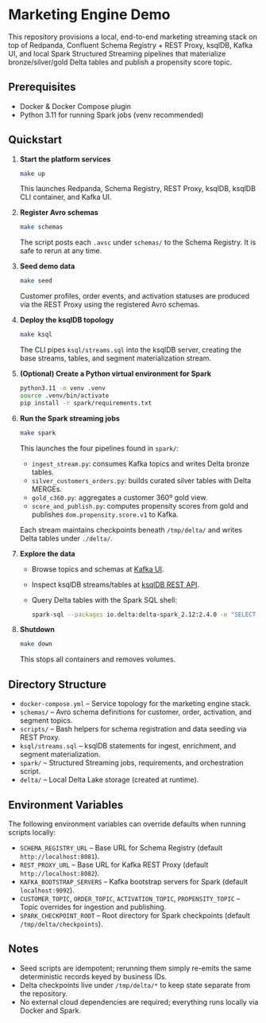 # Marketing Engine Demo

This repository provisions a local, end-to-end marketing streaming stack on top of Redpanda, Confluent Schema Registry + REST Proxy, ksqlDB, Kafka UI, and local Spark Structured Streaming pipelines that materialize bronze/silver/gold Delta tables and publish a propensity score topic.

## Prerequisites

- Docker & Docker Compose plugin
- Python 3.11 for running Spark jobs (venv recommended)

## Quickstart

1. **Start the platform services**

   ```bash
   make up
   ```

   This launches Redpanda, Schema Registry, REST Proxy, ksqlDB, ksqlDB CLI container, and Kafka UI.

2. **Register Avro schemas**

   ```bash
   make schemas
   ```

   The script posts each `.avsc` under `schemas/` to the Schema Registry. It is safe to rerun at any time.

3. **Seed demo data**

   ```bash
   make seed
   ```

   Customer profiles, order events, and activation statuses are produced via the REST Proxy using the registered Avro schemas.

4. **Deploy the ksqlDB topology**

   ```bash
   make ksql
   ```

   The CLI pipes `ksql/streams.sql` into the ksqlDB server, creating the base streams, tables, and segment materialization stream.

5. **(Optional) Create a Python virtual environment for Spark**

   ```bash
   python3.11 -m venv .venv
   source .venv/bin/activate
   pip install -r spark/requirements.txt
   ```

6. **Run the Spark streaming jobs**

   ```bash
   make spark
   ```

   This launches the four pipelines found in `spark/`:

   - `ingest_stream.py`: consumes Kafka topics and writes Delta bronze tables.
   - `silver_customers_orders.py`: builds curated silver tables with Delta MERGEs.
   - `gold_c360.py`: aggregates a customer 360º gold view.
   - `score_and_publish.py`: computes propensity scores from gold and publishes `dom.propensity.score.v1` to Kafka.

   Each stream maintains checkpoints beneath `/tmp/delta/` and writes Delta tables under `./delta/`.

7. **Explore the data**

   - Browse topics and schemas at [Kafka UI](http://localhost:8080/).
   - Inspect ksqlDB streams/tables at [ksqlDB REST API](http://localhost:8088/).
   - Query Delta tables with the Spark SQL shell:

     ```bash
     spark-sql --packages io.delta:delta-spark_2.12:2.4.0 -e "SELECT * FROM delta.`$(pwd)/delta/gold/c360`"
     ```

8. **Shutdown**

   ```bash
   make down
   ```

   This stops all containers and removes volumes.

## Directory Structure

- `docker-compose.yml` – Service topology for the marketing engine stack.
- `schemas/` – Avro schema definitions for customer, order, activation, and segment topics.
- `scripts/` – Bash helpers for schema registration and data seeding via REST Proxy.
- `ksql/streams.sql` – ksqlDB statements for ingest, enrichment, and segment materialization.
- `spark/` – Structured Streaming jobs, requirements, and orchestration script.
- `delta/` – Local Delta Lake storage (created at runtime).

## Environment Variables

The following environment variables can override defaults when running scripts locally:

- `SCHEMA_REGISTRY_URL` – Base URL for Schema Registry (default `http://localhost:8081`).
- `REST_PROXY_URL` – Base URL for Kafka REST Proxy (default `http://localhost:8082`).
- `KAFKA_BOOTSTRAP_SERVERS` – Kafka bootstrap servers for Spark (default `localhost:9092`).
- `CUSTOMER_TOPIC`, `ORDER_TOPIC`, `ACTIVATION_TOPIC`, `PROPENSITY_TOPIC` – Topic overrides for ingestion and publishing.
- `SPARK_CHECKPOINT_ROOT` – Root directory for Spark checkpoints (default `/tmp/delta/checkpoints`).

## Notes

- Seed scripts are idempotent; rerunning them simply re-emits the same deterministic records keyed by business IDs.
- Delta checkpoints live under `/tmp/delta/*` to keep state separate from the repository.
- No external cloud dependencies are required; everything runs locally via Docker and Spark.
